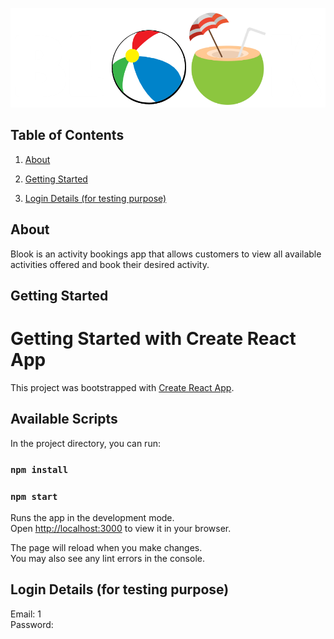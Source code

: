 ![](src/img/blooklogowhite.png)

## Table of Contents
1. [About](#about)

2. [Getting Started](#getting-started)

3. [Login Details (for testing purpose)](#login)

## <a name="about"></a>About
Blook is an activity bookings app that allows customers to view all available activities offered and book their desired activity.

## <a name="getting-started"></a>Getting Started

# Getting Started with Create React App

This project was bootstrapped with [Create React App](https://github.com/facebook/create-react-app).

## Available Scripts

In the project directory, you can run:
### `npm install`

### `npm start`

Runs the app in the development mode.\
Open [http://localhost:3000](http://localhost:3000) to view it in your browser.

The page will reload when you make changes.\
You may also see any lint errors in the console.

## <a name="login"></a>Login Details (for testing purpose)
Email: 1
<br>
Password: <empty>
